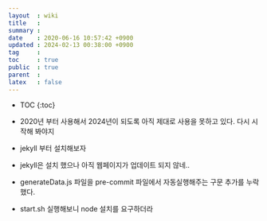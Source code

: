 ```yaml
---
layout  : wiki
title   : 
summary : 
date    : 2020-06-16 10:57:42 +0900
updated : 2024-02-13 00:38:00 +0900
tag     : 
toc     : true
public  : true
parent  : 
latex   : false
---
```

* TOC
{:toc}

* 2020년 부터 사용해서 2024년이 되도록 아직 제대로 사용을 못하고 있다.  다시 시작해 봐야지
* jekyll 부터 설치해보자
* jekyll은 설치 했으나 아직 웹페이지가 업데이트 되지 않네..
* generateData.js 파일을 pre-commit 파일에서 자동실행해주는 구문 추가를 누락했다.
* start.sh 실행해보니 node 설치를 요구하더라
